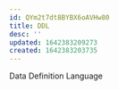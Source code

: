 ```yaml
---
id: QYm2t7dt8BYBX6oAVHw80
title: DDL
desc: ''
updated: 1642383209273
created: 1642383203735
---
```


Data Definition Language
